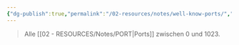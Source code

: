 ```yaml
---
{"dg-publish":true,"permalink":"/02-resources/notes/well-know-ports/","tags":["netzwerk/ip/ipv4","netzwerk/protocol"],"updated":"2024-11-04T08:49:49.326+01:00"}
---
```


> Alle [[02 - RESOURCES/Notes/PORT\|Ports]] zwischen 0 und 1023.
